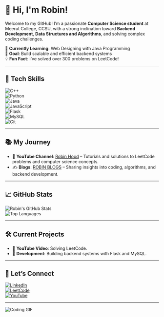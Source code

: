 # 👋 Hi, I'm Robin!  

Welcome to my GitHub! I’m a passionate **Computer Science student** at Meerut College, CCSU, with a strong inclination toward **Backend Development**, **Data Structures and Algorithms**, and solving complex coding challenges.  

🌱 **Currently Learning**: Web Designing with Java Programming  
🎯 **Goal**: Build scalable and efficient backend systems  
💡 **Fun Fact**: I’ve solved over 300 problems on LeetCode!  

---

## 🚀 Tech Skills  

![C++](https://img.shields.io/badge/-C++-00599C?style=flat&logo=c%2B%2B&logoColor=white)  
![Python](https://img.shields.io/badge/-Python-3776AB?style=flat&logo=python&logoColor=white)  
![Java](https://img.shields.io/badge/-Java-007396?style=flat&logo=java&logoColor=white)  
![JavaScript](https://img.shields.io/badge/-JavaScript-F7DF1E?style=flat&logo=javascript&logoColor=black)  
![Flask](https://img.shields.io/badge/-Flask-000000?style=flat&logo=flask&logoColor=white)  
![MySQL](https://img.shields.io/badge/-MySQL-4479A1?style=flat&logo=mysql&logoColor=white)  
![Git](https://img.shields.io/badge/-Git-F05032?style=flat&logo=git&logoColor=white)  

---

## 📚 My Journey  

- 🌟 **YouTube Channel**: [Robin Hood](https://www.youtube.com) – Tutorials and solutions to LeetCode problems and computer science concepts.  
- ✍️ **Blogs**: [ROBIN BLOGS](https://www.example.com) – Sharing insights into coding, algorithms, and backend development.  

---

## 📈 GitHub Stats  

![Robin's GitHub Stats](https://github-readme-stats.vercel.app/api?username=Robin&show_icons=true&theme=radical)  
![Top Languages](https://github-readme-stats.vercel.app/api/top-langs/?username=Robin&layout=compact&theme=radical)  

---

## 🛠️ Current Projects  

- 🎥 **YouTube Video**: Solving LeetCode.  
- 🔧 **Development**: Building backend systems with Flask and MySQL.  

---

## 🤝 Let’s Connect  

[![LinkedIn](https://img.shields.io/badge/-LinkedIn-blue?style=flat&logo=linkedin&logoColor=white)](https://www.linkedin.com)  
[![LeetCode](https://img.shields.io/badge/-LeetCode-FFA116?style=flat&logo=leetcode&logoColor=black)](https://leetcode.com/Robin)  
[![YouTube](https://img.shields.io/badge/-YouTube-FF0000?style=flat&logo=youtube&logoColor=white)](https://www.youtube.com)  

---

![Coding GIF](https://media.giphy.com/media/VTtANKl0beDFQRLDTh/giphy.gif)
